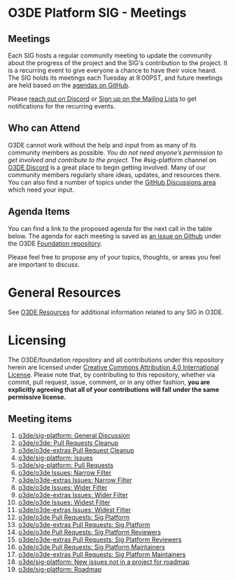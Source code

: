 # O3DE Platform SIG - Meetings

## Meetings

Each SIG hosts a regular community meeting to update the community about the progress of the project and the SIG's contribution to the project. It is a recurring event to give everyone a chance to have their voice heard. The SIG holds its meetings each Tuesday at 9:00PST, and future meetings are held based on the [agendas on GitHub](https://github.com/o3de/foundation/issues?q=is%3Aopen+label%3Asig%2Fplatform+label%3Amtg-agenda+).

Please [reach out on Discord](https://discord.gg/p3padwr58u) or [Sign up on the Mailing Lists](https://lists.o3de.org/groups) to get notifications for the recurring events.

## Who can Attend

O3DE cannot work without the help and input from as many of its community members as possible. *You do not need anyone’s permission to get involved and contribute to the project.* The #sig-platform channel on [O3DE Discord](https://discord.gg/Mc6jStmuMK) is a great place to begin getting involved. Many of our community members regularly share ideas, updates, and resources there. You can also find a number of topics under the [GitHub Discussions area](https://github.com/o3de/foundation/discussions) which need your input.

## Agenda Items

You can find a link to the proposed agenda for the next call in the table below. The agenda for each meeting is saved as [an issue on Github](https://github.com/o3de/foundation/issues?q=label%3Asig%2Fplatform+label%3Amtg-agenda+) under the O3DE [Foundation repository](https://github.com/o3de/foundation).

Please feel free to propose any of your topics, thoughts, or areas you feel are important to discuss.

# General Resources

See [O3DE Resources](https://o3de.github.io/o3de/foundation) for additional information related to any SIG in O3DE.

# Licensing

The O3DE/foundation repository and all contributions under this repository herein are licensed under [Creative Commons Attribution 4.0 International License](http://creativecommons.org/licenses/by/4.0/). Please note that, by contributing to this repository, whether via commit, pull request, issue, comment, or in any other fashion, **you are explicitly agreeing that all of your contributions will fall under the same permissive license.**

## Meeting items
1. [o3de/sig-platform: General Discussion](https://github.com/o3de/sig-platform)
2. [o3de/o3de: Pull Requests Cleanup](https://github.com/o3de/o3de/pulls?q=is%3Apr+is%3Aopen+-label%3Asig%2Fcore+-label%3Asig%2Fui-ux+-label%3Asig%2Fbuild+-label%3Asig%2Fnetwork+-label%3Asig%2Fsimulation+-label%3Asig%2Ftesting++-label%3Asig%2Frelease+-label%3Asig%2Fplatform+-label%3Asig%2Fdocs-community+-label%3Asig%2Fsecurity+-label%3Asig%2Fcontent+-label%3Asig%2Fgraphics-audio+-label%3Aneeds-sig)
3. [o3de/o3de-extras Pull Request Cleanup](https://github.com/o3de/o3de-extras/pulls?q=is%3Apr+is%3Aopen+-label%3Asig%2Fcore+-label%3Asig%2Fui-ux+-label%3Asig%2Fbuild+-label%3Asig%2Fnetwork+-label%3Asig%2Fsimulation+-label%3Asig%2Ftesting++-label%3Asig%2Frelease+-label%3Asig%2Fplatform+-label%3Asig%2Fdocs-community+-label%3Asig%2Fsecurity+-label%3Asig%2Fcontent+-label%3Asig%2Fgraphics-audio+-label%3Aneeds-sig)
4. [o3de/sig-platform: Issues](https://github.com/o3de/sig-platform/issues)
5. [o3de/sig-platform: Pull Requests](https://github.com/o3de/sig-platform/pulls)
6. [o3de/o3de Issues: Narrow Filter](https://github.com/o3de/o3de/issues?q=is%3Aissue+is%3Aopen+label%3Aneeds-triage+label%3Asig%2Fplatform)
7. [o3de/o3de-extras Issues: Narrow Filter](https://github.com/o3de/o3de-extras/issues?q=is%3Aissue+is%3Aopen+label%3Aneeds-triage+label%3Asig%2Fplatform)
8. [o3de/o3de Issues: Wider Filter](https://github.com/o3de/o3de/issues?q=is%3Aissue+is%3Aopen+-label%3Aneeds-triage+-label%3Atriage%2Faccepted+-label%3Atriage%2Fneeds-information+-label%3Atriage%2Fdeferred+label%3Asig%2Fplatform)
9. [o3de/o3de-extras Issues: Wider Filter](https://github.com/o3de/o3de-extras/issues?q=is%3Aissue+is%3Aopen+-label%3Aneeds-triage+-label%3Atriage%2Faccepted+-label%3Atriage%2Fneeds-information+-label%3Atriage+label%3Asig%2Fplatform)
10. [o3de/o3de Issues: Widest Filter](https://github.com/o3de/o3de/issues?q=is%3Aissue+is%3Aopen+-label%3Asig%2Fgraphics-audio+-label%3Asig%2Fcontent+-label%3Asig%2Fcore+-label%3Asig%2Fui-ux+-label%3Asig%2Fbuild+-label%3Asig%2Fnetwork+-label%3Asig%2Fsimulation+-label%3Asig%2Ftesting++-label%3Asig%2Frelease+-label%3Asig%2Fplatform+-label%3Asig%2Fdocs-community+-label%3Asig%2Fsecurity+-label%3Aneeds-sig)
11. [o3de/o3de-extras Issues: Widest Filter](https://github.com/o3de/o3de-extras/issues?q=is%3Aissue+is%3Aopen+-label%3Asig%2Fgraphics-audio+-label%3Asig%2Fcontent+-label%3Asig%2Fcore+-label%3Asig%2Fui-ux+-label%3Asig%2Fbuild+-label%3Asig%2Fnetwork+-label%3Asig%2Fsimulation+-label%3Asig%2Ftesting++-label%3Asig%2Frelease+-label%3Asig%2Fplatform+-label%3Asig%2Fdocs-community+-label%3Asig%2Fsecurity+-label%3Aneeds-sig)
12. [o3de/o3de Pull Requests: Sig Platform](https://github.com/o3de/o3de/pulls?q=is%3Apr+is%3Aopen+team-review-requested%3Ao3de%2Fsig-platform)
13. [o3de/o3de-extras Pull Requests: Sig Platform](https://github.com/o3de/o3de-extras/pulls?q=is%3Apr+is%3Aopen+team-review-requested%3Ao3de%2Fsig-platform)
14. [o3de/o3de Pull Requests: Sig Platform Reviewers](https://github.com/o3de/o3de/pulls?q=is%3Apr+is%3Aopen+team-review-requested%3Ao3de%2Fsig-platform-reviewers)
15. [o3de/o3de-extras Pull Requests: Sig Platform Reviewers](https://github.com/o3de/o3de-extras/pulls?q=is%3Apr+is%3Aopen+team-review-requested%3Ao3de%2Fsig-platform-reviewers)    
16. [o3de/o3de Pull Requests: Sig Platform Maintainers](https://github.com/o3de/o3de/pulls?q=is%3Apr+is%3Aopen+team-review-requested%3Ao3de%2Fsig-platform-maintainers)
17. [o3de/o3de-extras Pull Requests: Sig Platform Maintainers](https://github.com/o3de/o3de-extras/pulls?q=is%3Apr+is%3Aopen+team-review-requested%3Ao3de%2Fsig-platform-maintainers)
18. [o3de/sig-platform: New issues not in a project for roadmap](https://github.com/o3de/o3de/issues?q=is%3Aissue+is%3Aopen+label%3Atriage%2Faccepted+label%3Asig%2Fplatform+no%3Aproject)
19. [o3de/sig-platform: Roadmap](https://github.com/orgs/o3de/projects/20)
    



 
